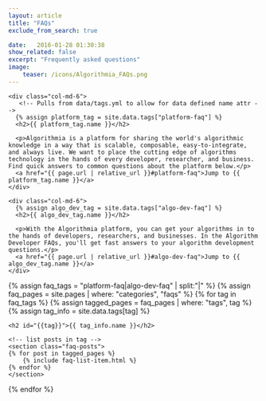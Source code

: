 ```yaml
---
layout: article
title: "FAQs"
exclude_from_search: true

date:   2016-01-28 01:30:38
show_related: false
excerpt: "Frequently asked questions"
image:
    teaser: /icons/Algorithmia_FAQs.png
---
```



<div id="faqs-index">
  <section class="row">

    <div class="col-md-6">
       <!-- Pulls from data/tags.yml to allow for data defined name attr -->
      {% assign platform_tag = site.data.tags["platform-faq"] %}
      <h2>{{ platform_tag.name }}</h2>

      <p>Algorithmia is a platform for sharing the world's algorithmic knowledge in a way that is scalable, composable, easy-to-integrate, and always live. We want to place the cutting edge of algorithms technology in the hands of every developer, researcher, and business. Find quick answers to common questions about the platform below.</p>
      <a href="{{ page.url | relative_url }}#platform-faq">Jump to {{ platform_tag.name }}</a>
    </div>

    <div class="col-md-6">
      {% assign algo_dev_tag = site.data.tags["algo-dev-faq"] %}
      <h2>{{ algo_dev_tag.name }}</h2>

      <p>With the Algorithmia platform, you can get your algorithms in to the hands of developers, researchers, and businesses. In the Algorithm Developer FAQs, you'll get fast answers to your algorithm development questions.</p>
      <a href="{{ page.url | relative_url }}#algo-dev-faq">Jump to {{ algo_dev_tag.name }}</a>
    </div>
  </section>

<section class="row">
  <div class="col-md-12">

{% assign faq_tags = "platform-faq|algo-dev-faq" | split:"|" %}
{% assign faq_pages = site.pages | where: "categories", "faqs" %}
{% for tag in faq_tags %}
  {% assign tagged_pages = faq_pages | where: "tags", tag %}
  {% assign tag_info = site.data.tags[tag] %}

	<h2 id="{{tag}}">{{ tag_info.name }}</h2>

	<!-- list posts in tag -->
	<section class="faq-posts">
	{% for post in tagged_pages %}
		{% include faq-list-item.html %}
	{% endfor %}
	</section>

{% endfor %}
</div>
</section>
</div>
